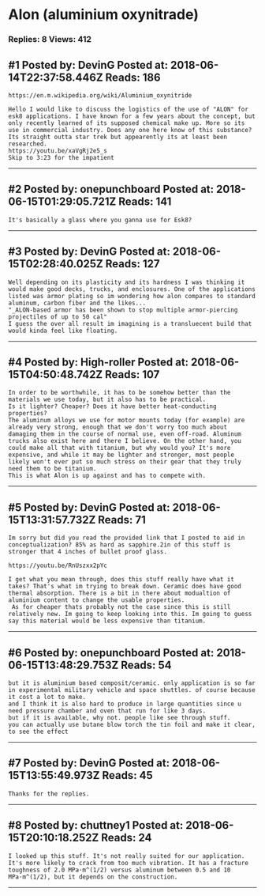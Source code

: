 # Alon (aluminium oxynitrade)

### Replies: 8 Views: 412

## \#1 Posted by: DevinG Posted at: 2018-06-14T22:37:58.446Z Reads: 186

```
https://en.m.wikipedia.org/wiki/Aluminium_oxynitride

Hello I would like to discuss the logistics of the use of "ALON" for esk8 applications. I have known for a few years about the concept, but only recently learned of its supposed chemical make up. More so its use in commercial industry. Does any one here know of this substance? Its straight outta star trek but appearently its at least been researched.
https://youtu.be/xaVgRj2e5_s
Skip to 3:23 for the impatient
```

---
## \#2 Posted by: onepunchboard Posted at: 2018-06-15T01:29:05.721Z Reads: 141

```
It's basically a glass where you ganna use for Esk8?
```

---
## \#3 Posted by: DevinG Posted at: 2018-06-15T02:28:40.025Z Reads: 127

```
Well depending on its plasticity and its hardness I was thinking it would make good decks, trucks, and enclosures. One of the applications listed was armor plating so im wondering how alon compares to standard aluminum, carbon fiber and the likes...
"_ALON-based armor has been shown to stop multiple armor-piercing projectiles of up to 50 cal"
I guess the over all result im imagining is a transluecent build that would kinda feel like floating.
```

---
## \#4 Posted by: High-roller Posted at: 2018-06-15T04:50:48.742Z Reads: 107

```
In order to be worthwhile, it has to be somehow better than the materials we use today, but it also has to be practical.
Is it lighter? Cheaper? Does it have better heat-conducting properties?
The aluminum alloys we use for motor mounts today (for example) are already very strong, enough that we don't worry too much about damaging them in the course of normal use, even off-road. Aluminum trucks also exist here and there I believe. On the other hand, you could make all that with titanium, but why would you? It's more expensive, and while it may be lighter and stronger, most people likely won't ever put so much stress on their gear that they truly need them to be titanium.
This is what Alon is up against and has to compete with.
```

---
## \#5 Posted by: DevinG Posted at: 2018-06-15T13:31:57.732Z Reads: 71

```
Im sorry but did you read the provided link that I posted to aid in conceptualization? 85% as hard as sapphire.2in of this stuff is stronger that 4 inches of bullet proof glass.

https://youtu.be/RnUszxx2pYc

I get what you mean through, does this stuff really have what it takes? That's what im trying to break down. Ceramic does have good thermal absorption. There is a bit in there about modualtion of aluminium content to change the usable properties.
 As for cheaper thats probably not the case since this is still relatively new. Im going to keep looking into this. Im going to guess say this material would be less expensive than titanium.
```

---
## \#6 Posted by: onepunchboard Posted at: 2018-06-15T13:48:29.753Z Reads: 54

```
but it is aluminium based composit/ceramic. only application is so far in experimental military vehicle and space shuttles. of course because it cost a lot to make. 
and I think it is also hard to produce in large quantities since u need pressure chamber and oven that run for like 3 days.
but if it is available, why not. people like see through stuff.
you can actually use butane blow torch the tin foil and make it clear, to see the effect
```

---
## \#7 Posted by: DevinG Posted at: 2018-06-15T13:55:49.973Z Reads: 45

```
Thanks for the replies.
```

---
## \#8 Posted by: chuttney1 Posted at: 2018-06-15T20:10:18.252Z Reads: 24

```
I looked up this stuff. It's not really suited for our application. It's more likely to crack from too much vibration. It has a fracture toughness of 2.0 MPa·m^(1/2) versus aluminum between 0.5 and 10 MPa·m^(1/2), but it depends on the construction.
```

---
